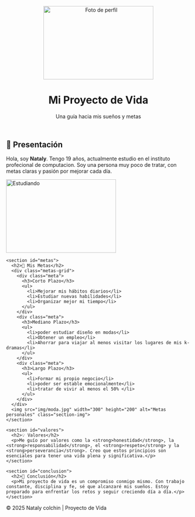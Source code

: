 <!DOCTYPE html>
<html lang="es">
<head>
  <meta charset="UTF-8" />
  <meta name="viewport" content="width=device-width, initial-scale=1.0"/>
  <title>Mi Proyecto de Vida</title>
  <link rel="stylesheet" href="style.css" />
</head>
<body>
  <header>
    <div class="header-content">
    <img src="img/Foto nataly.jpg" width="300" height="200" alt="Foto de perfil" class="perfil-img">
      <div>
        <h1>Mi Proyecto de Vida</h1>
        <p>Una guía hacia mis sueños y metas</p>
      </div>
    </div>
  </header>

  <main>
    <section id="presentacion">
      <h2>👤 Presentación</h2>
      <p>Hola, soy <strong>Nataly</strong>. Tengo 19 años, actualmente estudio en el instituto profecional de computacion. Soy una persona muy poco de tratar, con metas claras y pasión por mejorar cada día.</p>
     <img src="img/estudio.png" width="300" height="200" alt="Estudiando" class="section-img">
    </section>

    <section id="metas">
      <h2>🎯 Mis Metas</h2>
      <div class="metas-grid">
        <div class="meta">
          <h3>Corto Plazo</h3>
          <ul>
            <li>Mejorar mis hábitos diarios</li>
            <li>Estudiar nuevas habilidades</li>
            <li>Organizar mejor mi tiempo</li>
          </ul>
        </div>
        <div class="meta">
          <h3>Mediano Plazo</h3>
          <ul>
            <li>poder estudiar diseño en modas</li>
            <li>Obtener un empleo</li>
            <li>Ahorrar para viajar al menos visitar los lugares de mis k-dramas</li>
          </ul>
        </div>
        <div class="meta">
          <h3>Largo Plazo</h3>
          <ul>
            <li>Formar mi propio negocio</li>
            <li>poder ser estable emocionalmente</li>
            <li>tratar de vivir al menos el 50% </li>
          </ul>
        </div>
      </div>
      <img src="img/moda.jpg" width="300" height="200" alt="Metas personales" class="section-img">
    </section>

    <section id="valores">
      <h2>💡 Valores</h2>
      <p>Me guío por valores como la <strong>honestidad</strong>, la <strong>responsabilidad</strong>, el <strong>respeto</strong> y la <strong>perseverancia</strong>. Creo que estos principios son esenciales para tener una vida plena y significativa.</p>
    </section>

    <section id="conclusion">
      <h2>📝 Conclusión</h2>
      <p>Mi proyecto de vida es un compromiso conmigo mismo. Con trabajo constante, disciplina y fe, sé que alcanzaré mis sueños. Estoy preparado para enfrentar los retos y seguir creciendo día a día.</p>
    </section>
  </main>

  <footer>
    <p>© 2025 Nataly colchin | Proyecto de Vida</p>
  </footer>
</body>
</html>
